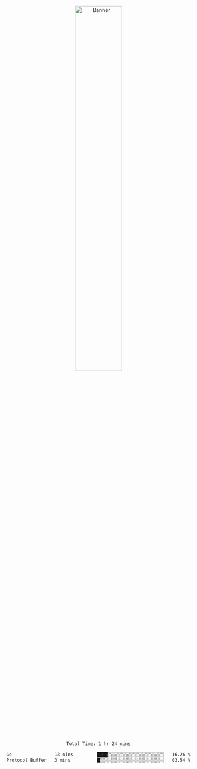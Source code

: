 <p align="center">
    <img src="https://upload.wikimedia.org/wikipedia/en/b/b8/Lain_hacker_small.jpg" alt="Banner" width="50%">
</p>

<div align="center">
<!--START_SECTION:waka-->

```txt
Total Time: 1 hr 24 mins

Go                13 mins         ████░░░░░░░░░░░░░░░░░░░░░   16.26 %
Protocol Buffer   3 mins          █░░░░░░░░░░░░░░░░░░░░░░░░   03.54 %
```

<!--END_SECTION:waka-->
</div>
